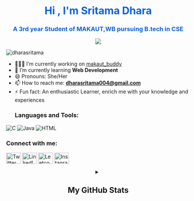 <font color="#0960DA">
<h1 align="center">Hi , I'm Sritama Dhara</h1>
<h3 align="center">A 3rd year Student of MAKAUT,WB pursuing B.tech in CSE</h3>
</font>
<p align="center"><img src="https://readme-typing-svg.herokuapp.com/?font=Mitr&color=0960DA&size=20&center=true&vCenter=true&lines=Hey+viewers+👋;Welcome+to+my+Profile+!+!;I+am+an+interested+learner;Willing+to+explore+new+things;Passionate+about+coding;Have+a+nice+day+ahead+!+!"></p>
<p align="left"> <img src="https://komarev.com/ghpvc/?username=dharasritama&label=Profile%20views&color=0e75b6&style=flat" alt="dharasritama" /> </p>


- 🧑🏼‍💻 I’m currently working on [makaut_buddy](https://github.com/Arindam200/makaut_buddy "makaut buddy")
- 🌱 I’m currently learning **Web Development**
- 😄 Pronouns: She/Her
- 📫 How to reach me: **dharasritama004@gmail.com**
- ⚡ Fun fact: An enthusiastic Learner, enrich me with your knowledge and experiences
  <h3 align="left">Languages and Tools:</h3>
![C](https://img.shields.io/badge/c-%2300599C.svg?style=for-the-badge&logo=c&logoColor=white)  ![Java](https://img.shields.io/badge/java-%23ED8B00.svg?style=for-the-badge&logo=openjdk&logoColor=white) ![HTML](https://img.shields.io/badge/html-%23E34F26.svg?style=for-the-badge&logo=html&logoColor=white)
<h3 align="left">Connect with me:</h3>
<p align="left">
  <a href="https://twitter.com/dharasritama004" target="blank"><img align="center" src="https://raw.githubusercontent.com/rahuldkjain/github-profile-readme-generator/master/src/images/icons/Social/twitter.svg" alt="Twitter" height="30" width="40" /></a>
  <a href="https://www.linkedin.com/in/sritama-dhara-87714a281/" target="blank"><img align="center" src="https://raw.githubusercontent.com/rahuldkjain/github-profile-readme-generator/master/src/images/icons/Social/linked-in-alt.svg" alt="LinkedIn" height="30" width="40" /></a>
  <a href="https://leetcode.com/dharasritama/" target="_blank"><img align="center" src="https://raw.githubusercontent.com/rahuldkjain/github-profile-readme-generator/master/src/images/icons/Social/leet-code.svg" alt="Leetcode" height="30" width="40" /></a>
  <a href="https://www.instagram.com/s.r.i.t.a.m.a_004/" target="_blank"><img align="center" src="https://raw.githubusercontent.com/rahuldkjain/github-profile-readme-generator/master/src/images/icons/Social/instagram.svg" alt="Instagram" height="30" width="40" /></a>
  <div align = "center">
  <details>
  <summary><h2>My GitHub Stats</h2></summary>

<div align = "center">

<img src="https://github.githubassets.com/images/spinners/octocat-spinner-64.gif"/>

</div>


<div align="center">
<table>
<tr>
<td width="45%">
<a href="https://github.com/dharasritama"><img src="https://github-readme-stats.vercel.app/api?username=dharasritama&show_icons=true&hide=&count_private=true&title_color=0891b2&text_color=ffffff&icon_color=0891b2&bg_color=1c1917&hide_border=true&show_icons=true" alt="Sritama's GitHub stats" /></a> 

</td>
<td width="45%">
 <a href="https://github.com/dharasritama"><img src="https://github-readme-streak-stats.herokuapp.com/?user=dharasritama&stroke=ffffff&background=1c1917&ring=0891b2&fire=0891b2&currStreakNum=ffffff&currStreakLabel=0891b2&sideNums=ffffff&sideLabels=ffffff&dates=ffffff&hide_border=true" /></a>
 </td>
</tr>
</table>


</div>

[![Sritama's github activity graph](https://github-readme-activity-graph.vercel.app/graph?username=dharasritama)](https://github.com/ashutosh00710/github-readme-activity-graph)

</details>
  
   
